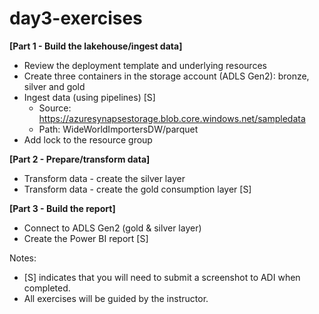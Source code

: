 # day3-exercises

**[Part 1 - Build the lakehouse/ingest data]**
- Review the deployment template and underlying resources
- Create three containers in the storage account (ADLS Gen2): bronze, silver and gold
- Ingest data (using pipelines) [S]
    - Source: https://azuresynapsestorage.blob.core.windows.net/sampledata
    - Path: WideWorldImportersDW/parquet
- Add lock to the resource group 


**[Part 2 - Prepare/transform data]**
- Transform data - create the silver layer
- Transform data - create the gold consumption layer [S]

**[Part 3 - Build the report]**
- Connect to ADLS Gen2 (gold & silver layer)
- Create the Power BI report [S]

Notes:

- [S] indicates that you will need to submit a screenshot to ADI when completed.
- All exercises will be guided by the instructor.
